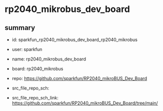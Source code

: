 # rp2040_mikrobus_dev_board
 
## summary 
* id: sparkfun_rp2040_mikrobus_dev_board_rp2040_mikrobus
* user: sparkfun
* name: rp2040_mikrobus_dev_board
* board: rp2040_mikrobus
* repo: https://github.com/sparkfun/RP2040_mikroBUS_Dev_Board



* src_file_repo_sch: 
* src_file_repo_sch_link: https://github.com/sparkfun/RP2040_mikroBUS_Dev_Board/tree/main/




